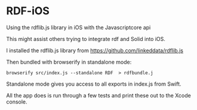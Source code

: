 # RDF-iOS
Using the rdflib.js library in iOS with the Javascriptcore api

This might assist others trying to integrate rdf and Solid into iOS.

I installed the rdflib.js library from https://github.com/linkeddata/rdflib.js

Then bundled with browserify in standalone mode:

```
browserify src/index.js --standalone RDF  > rdfbundle.j
```

Standalone mode gives you access to all exports in index.js from Swift.

All the app does is run through a few tests and print these out to the Xcode console.

